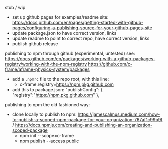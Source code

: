 stub / wip

- set up github pages for examples/readme site: https://docs.github.com/en/pages/getting-started-with-github-pages/configuring-a-publishing-source-for-your-github-pages-site
- update package.json to have correct version, links
- update readme to point to correct repo, have correct version, links
- publish github release

publishing to npm through github (experimental, untested)
see: https://docs.github.com/en/packages/working-with-a-github-packages-registry/working-with-the-npm-registry
     https://github.com/c-frame/aframe-physics-system/packages

- add a `.npmrc` file to the repo root, with this line:
    - c-frame:registry=https://npm.pkg.github.com
- add this to package.json:
    "publishConfig": {
        "registry":"https://npm.pkg.github.com"
    },

publishing to npm the old fashioned way:
- clone locally to publish to npm: https://jamescalmus.medium.com/how-to-publish-a-scoped-npm-package-for-your-organization-767af1c99b9f / https://docs.npmjs.com/creating-and-publishing-an-organization-scoped-package
    - npm init --scope=c-frame
    - npm publish --access public
